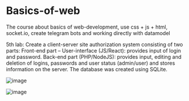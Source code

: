 # Basics-of-web
The course about basics of web-development, use css + js + html, socket.io, create telegram bots and working directly with datamodel

5th lab:
Create a client-server site authorization system consisting of two parts: Front-end part – User-interface (JS/React): provides input of login and password. Back-end part (PHP/NodeJS): provides input, editing and deletion of logins, passwords and user status (admin/user) and stores information on the server. The database was created using SQLite.

![image](https://github.com/annsperkach/Basics-of-web/assets/71703420/4fb8baf4-fcef-4e2d-82e7-4056c910202e)

![image](https://github.com/annsperkach/Basics-of-web/assets/71703420/3321c1f6-3e7e-4a57-ba00-257c5f256559)


